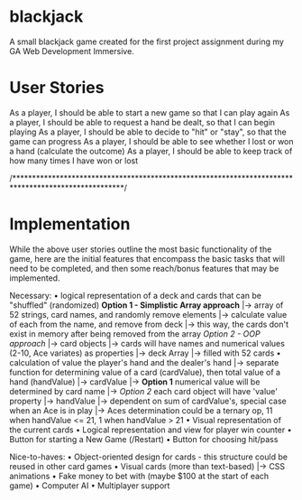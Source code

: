 # blackjack
A small blackjack game created for the first project assignment during my GA Web Development Immersive.

# User Stories
As a player, I should be able to start a new game so that I can play again
As a player, I should be able to request a hand be dealt, so that I can begin playing
As a player, I should be able to decide to "hit" or "stay", so that the game can progress
As a player, I should be able to see whether I lost or won a hand (calculate the outcome)
As a player, I should be able to keep track of how many times I have won or lost

/****************************************************************************************************/

# Implementation

While the above user stories outline the most basic functionality of the game, here are the
initial features that encompass the basic tasks that will need to be completed, and then some
reach/bonus features that may be implemented.

Necessary:
• logical representation of a deck and cards that can be "shuffled" (randomized)
  **Option 1 - Simplistic Array approach**
  |-> array of 52 strings, card names, and randomly remove elements
    |-> calculate value of each from the name, and remove from deck
  |-> this way, the cards don't exist in memory after being removed from the array
  *Option 2 - OOP approach*
  |-> card objects
    |-> cards will have names and numerical values (2-10, Ace variates) as properties
  |-> deck Array
    |-> filled with  52 cards
• calculation of value the player's hand and the dealer's hand
  |-> separate function for determining value of a card (cardValue), then total value of a hand (handValue)
  |-> cardValue
    |-> **Option 1** numerical value will be determined by card name
    |-> *Option 2* each card object will have 'value' property
  |-> handValue
    |-> dependent on sum of cardValue's, special case when an Ace is in play
      |-> Aces determination could be a ternary op, 11 when handValue <= 21, 1 when handValue > 21
• Visual representation of the current cards
• Logical representation and view for player win counter
• Button for starting a New Game (/Restart)
• Button for choosing hit/pass

Nice-to-haves:
• Object-oriented design for cards - this structure could be reused in other card games
• Visual cards (more than text-based)
  |-> CSS animations
• Fake money to bet with (maybe $100 at the start of each game)
• Computer AI
• Multiplayer support
